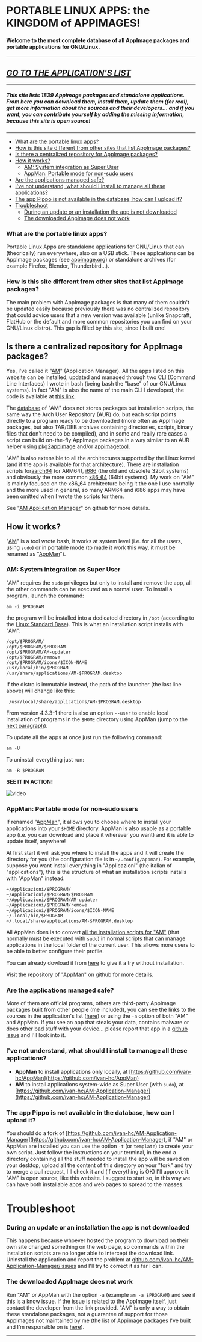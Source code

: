 # PORTABLE LINUX APPS: the KINGDOM of APPIMAGES!
#### Welcome to the most complete database of all AppImage packages and portable applications for GNU/Linux.
-------
## [*GO TO THE APPLICATION'S LIST*](https://portable-linux-apps.github.io/apps.html)
--------

##### This site lists **1839** Appimage packages and standalone applications. From here you can download them, install them, update them (for real), get more information about the sources and their developers... and if you want, you can contribute yourself by adding the missing information, because this site is **open source**!

--------

- [What are the portable linux apps?](#what-are-the-portable-linux-apps)
- [How is this site different from other sites that list AppImage packages?](#how-is-this-site-different-from-other-sites-that-list-appimage-packages)
- [Is there a centralized repository for AppImage packages?](#is-there-a-centralized-repository-for-appimage-packages)
- [How it works?](#how-it-works)
  - [AM: System integration as Super User](#am-system-integration-as-super-user)
  - [AppMan: Portable mode for non-sudo users](#appman-portable-mode-for-non-sudo-users)
- [Are the applications managed safe?](#are-the-applications-managed-safe)
- [I've not understand, what should I install to manage all these applications?](#ive-not-understand-what-should-i-install-to-manage-all-these-applications)
- [The app Pippo is not available in the database, how can I upload it?](#the-app-pippo-is-not-available-in-the-database-how-can-i-upload-it)
- [Troubleshoot](#troubleshoot)
  - [During an update or an installation the app is not downloaded](#during-an-update-or-an-installation-the-app-is-not-downloaded)
  - [The downloaded AppImage does not work](#the-downloaded-appimage-does-not-work)

### What are the portable linux apps?
Portable Linux Apps are standalone applications for GNU/Linux that can (theorically) run everywhere, also on a USB stick. These applcations can be AppImage packages (see [appimage.org](https://appimage.org/)) or standalone archives (for example Firefox, Blender, Thunderbird...).

### How is this site different from other sites that list AppImage packages?
The main problem with AppImage packages is that many of them couldn't be updated easily because previously there was no centralized repository that could advice users that a new version was available (unlike Snapcraft, FlatHub or the default and more common repositories you can find on your GNU/Linux distro). This gap is filled by this site, since I built one!

## Is there a centralized repository for AppImage packages?
Yes, I've called it "[AM](https://github.com/ivan-hc/AM-Application-Manager)" (Application Manager). All the apps listed on this website can be installed, updated and managed through two CLI (Command Line Interfaces) I wrote in bash (being bash the "base" of our GNU/Linux systems). In fact "AM" is also the name of the main CLI I developed, the code is available at [this link](https://github.com/ivan-hc/AM-Application-Manager/blob/main/APP-MANAGER).

The [database](https://github.com/ivan-hc/AM-Application-Manager/tree/main/programs) of "AM" does not stores packages but installation scripts, the same way the Arch User Repository (AUR) do, but each script points directly to a program ready to be downloaded (more often as AppImage packages, but also TAR/DEB archives containing directories, scripts, binary files that don't need to be compiled), and in some and really rare cases a script can build on-the-fly AppImage packages in a way similar to an AUR helper using [pkg2appimage](https://github.com/AppImageCommunity/pkg2appimage) and/or [appimagetool](https://github.com/AppImage/AppImageKit).

"AM" is also extensible to all the architectures supported by the Linux kernel (and if the app is available for that architecture). There are installation scripts for[aarch64](https://raw.githubusercontent.com/ivan-hc/AM-Application-Manager/main/programs/aarch64-apps) (or ARM64), [i686](https://raw.githubusercontent.com/ivan-hc/AM-Application-Manager/main/programs/i686-apps) (the old and obsolete 32bit systems) and obviously the more common [x86_64](https://raw.githubusercontent.com/ivan-hc/AM-Application-Manager/main/programs/x86_64-apps) (64bit systems). My work on "AM" is mainly focused on the x86_64 architecture being it the one I use normally and the more used in general, so many ARM64 and i686 apps may have been omitted when I wrote the scripts for them.

See "[AM Application Manager](https://github.com/ivan-hc/AM-Application-Manager)" on github for more details.

## How it works?
"[AM](https://github.com/ivan-hc/AM-Application-Manager)" is a tool wrote bash, it works at system level (i.e. for all the users, using `sudo`) or in portable mode (to made it work this way, it must be renamed as "[AppMan](https://github.com/ivan-hc/AppMan)").

### AM: System integration as Super User
"AM" requires the `sudo` privileges but only to install and remove the app, all the other commands can be executed as a normal user.
To install a program, launch the command:

    am -i $PROGRAM

the program will be installed into a dedicated directory in `/opt` (according to the [Linux Standard Base](https://refspecs.linuxfoundation.org/FHS_3.0/fhs/ch03s13.html)). This is what an installation script installs with "AM":

    /opt/$PROGRAM/
    /opt/$PROGRAM/$PROGRAM
    /opt/$PROGRAM/AM-updater
    /opt/$PROGRAM/remove
    /opt/$PROGRAM/icons/$ICON-NAME
    /usr/local/bin/$PROGRAM
    /usr/share/applications/AM-$PROGRAM.desktop
If the distro is immutable instead, the path of the launcher (the last line above) will change like this:

     /usr/local/share/applications/AM-$PROGRAM.desktop
From version 4.3.3-1 there is also an option `--user` to enable local installation of programs in the `$HOME` directory using AppMan (jump to the [next paragraph](#appman-portable-mode-for-non-sudo-users)).

To update all the apps at once just run the following command:

    am -U

To uninstall everything just run:

    am -R $PROGRAM

**SEE IT IN ACTION!**

![video](https://github.com/ivan-hc/AM-Application-Manager/assets/88724353/b2dd8ca6-5ee7-4bb2-8480-9a53f5cfcf56)

### AppMan: Portable mode for non-sudo users
If renamed "[AppMan](https://github.com/ivan-hc/AppMan)", it allows you to choose where to install your applications into your `$HOME` directory. AppMan is also usable as a portable app (i.e. you can download and place it wherever you want) and it is able to update itself, anywhere!

At first start it will ask you where to install the apps and it will create the directory for you (the configuration file is in `~/.config/appman`). For example, suppose you want install everything in "Applicazioni" (the italian of "applications"), this is the structure of what an installation scripts installs with "AppMan" instead:

    ~/Applicazioni/$PROGRAM/
    ~/Applicazioni/$PROGRAM/$PROGRAM
    ~/Applicazioni/$PROGRAM/AM-updater
    ~/Applicazioni/$PROGRAM/remove
    ~/Applicazioni/$PROGRAM/icons/$ICON-NAME
    ~/.local/bin/$PROGRAM
    ~/.local/share/applications/AM-$PROGRAM.desktop

All AppMan does is to convert [all the installation scripts for "AM"](https://github.com/ivan-hc/AM-Application-Manager/tree/main/programs) (that normally must be executed with `sudo`) in normal scripts that can manage applications in the local folder of the current user. This allows more users to be able to better configure their profile.

You can already dowload it from [here](https://raw.githubusercontent.com/ivan-hc/AppMan/main/appman) to give it a try without installation.

Visit the repository of "[AppMan](https://github.com/ivan-hc/AppMan)" on github for more details.

### Are the applications managed safe?
More of them are official programs, others are third-party AppImage packages built from other people (me included), you can see the links to the sources in the application's list ([here](apps.md)) or using the `-a` option of both "AM" and AppMan. If you see an app that steals your data, contains malware or does other bad stuff with your device... please report that app in a [github issue](https://github.com/ivan-hc/AM-Application-Manager/issues) and I'll look into it.

### I've not understand, what should I install to manage all these applications?
- **AppMan** to install applications only locally, at [https://github.com/ivan-hc/AppMan](https://github.com/ivan-hc/AppMan)
- **AM** to install applications system-wide as Super User (with `sudo`), at [https://github.com/ivan-hc/AM-Application-Manager](https://github.com/ivan-hc/AM-Application-Manager)

### The app Pippo is not available in the database, how can I upload it?
You should do a fork of [https://github.com/ivan-hc/AM-Application-Manager](https://github.com/ivan-hc/AM-Application-Manager), if "AM" or AppMan are installed you can use the option `-t` (or `template`) to create your own script. Just follow the instructions on your terminal, in the end a directory containing all the stuff needed to install the app will be saved on your desktop, upload all the content of this directory on your "fork" and try to merge a pull request, I'll check it and (if everything is OK) I'll approve it. "AM" is open source, like this website. I suggest to start so, in this way we can have both installable apps and web pages to spread to the masses. 

# Troubleshoot
### During an update or an installation the app is not downloaded
This happens because whoever hosted the program to download on their own site changed something on the web page, so commands within the installation scripts are no longer able to intercept the download link. Uninstall the application and report the problem at [github.com/ivan-hc/AM-Application-Manager/issues](https://github.com/ivan-hc/AM-Application-Manager/issues) and I'll try to correct it as far I can.
### The downloaded AppImage does not work
Run "AM" or AppMan with the option `-a` (example `am -a $PROGRAM`) and see if this is a know issue. If the issue is related to the AppImage itself, just contact the developer from the link provided. "AM" is only a way to obtain these standalone packages, not a guarantee of support for those AppImages not maintained by me (the list of Appimage packages I've built and I'm responsible on is [here](https://github.com/ivan-hc#my-appimage-packages)).

-----------------------------------------
